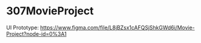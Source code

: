 # 307MovieProject

UI Prototype:
https://www.figma.com/file/L8jBZsx1cAFQSjShkGWd6i/Movie-Project?node-id=0%3A1
